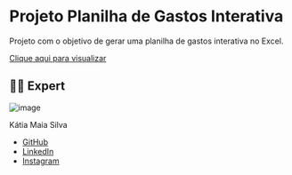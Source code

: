 # Projeto Planilha de Gastos Interativa

Projeto com o objetivo de gerar uma planilha de gastos interativa no Excel. 

[Clique aqui para visualizar](https://github.com/katiamaiasilva/planilha-gastos/blob/8d88f6eed4623eaa4dc5f6fa23f13d7cc4eb9454/Planilha%20Atividade%20DIO.xlsx)


## 👨‍💻 Expert

![image](https://github.com/user-attachments/assets/7fbfb836-2e90-4d26-84b8-fba35dca24e9)

Kátia Maia Silva
- [GitHub](https://github.com/katiamaiasilva) 
- [LinkedIn](https://www.linkedin.com/in/katia-maia-silva-382a3b331/)
- [Instagram](https://www.instagram.com/katiamaia._/)
